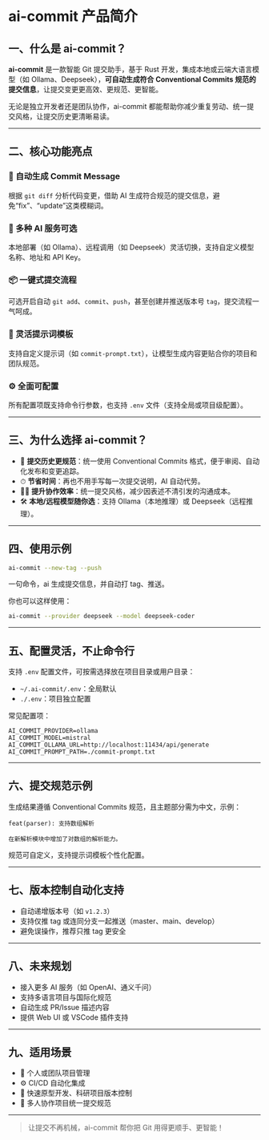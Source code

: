 # ai-commit 产品简介

## 一、什么是 ai-commit？

**ai-commit** 是一款智能 Git 提交助手，基于 Rust 开发，集成本地或云端大语言模型（如 Ollama、Deepseek），**可自动生成符合 Conventional Commits 规范的提交信息**，让提交变更更高效、更规范、更智能。

无论是独立开发者还是团队协作，ai-commit 都能帮助你减少重复劳动、统一提交风格，让提交历史更清晰易读。

---

## 二、核心功能亮点

### 🚀 自动生成 Commit Message  
根据 `git diff` 分析代码变更，借助 AI 生成符合规范的提交信息，避免“fix”、“update”这类模糊词。

### 🤖 多种 AI 服务可选  
本地部署（如 Ollama）、远程调用（如 Deepseek）灵活切换，支持自定义模型名称、地址和 API Key。

### 📦 一键式提交流程  
可选开启自动 `git add`、`commit`、`push`，甚至创建并推送版本号 `tag`，提交流程一气呵成。

### 🧠 灵活提示词模板  
支持自定义提示词（如 `commit-prompt.txt`），让模型生成内容更贴合你的项目和团队规范。

### ⚙️ 全面可配置  
所有配置项既支持命令行参数，也支持 `.env` 文件（支持全局或项目级配置）。

---

## 三、为什么选择 ai-commit？

- 🧹 **提交历史更规范**：统一使用 Conventional Commits 格式，便于审阅、自动化发布和变更追踪。
- ⏱ **节省时间**：再也不用手写每一次提交说明，AI 自动代劳。
- 🧑‍💻 **提升协作效率**：统一提交风格，减少因表述不清引发的沟通成本。
- 🛠 **本地/远程模型随你选**：支持 Ollama（本地推理）或 Deepseek（远程推理）。

---

## 四、使用示例

```bash
ai-commit --new-tag --push
```

一句命令，ai 生成提交信息，并自动打 tag、推送。

你也可以这样使用：

```bash
ai-commit --provider deepseek --model deepseek-coder
```

---

## 五、配置灵活，不止命令行

支持 `.env` 配置文件，可按需选择放在项目目录或用户目录：

- `~/.ai-commit/.env`：全局默认
- `./.env`：项目独立配置

常见配置项：

```
AI_COMMIT_PROVIDER=ollama
AI_COMMIT_MODEL=mistral
AI_COMMIT_OLLAMA_URL=http://localhost:11434/api/generate
AI_COMMIT_PROMPT_PATH=./commit-prompt.txt
```

---

## 六、提交规范示例

生成结果遵循 Conventional Commits 规范，且主题部分需为中文，示例：

```
feat(parser): 支持数组解析

在新解析模块中增加了对数组的解析能力。
```

规范可自定义，支持提示词模板个性化配置。

---

## 七、版本控制自动化支持

- 自动递增版本号（如 `v1.2.3`）
- 支持仅推 tag 或连同分支一起推送（master、main、develop）
- 避免误操作，推荐只推 tag 更安全

---

## 八、未来规划

- 接入更多 AI 服务（如 OpenAI、通义千问）
- 支持多语言项目与国际化规范
- 自动生成 PR/Issue 描述内容
- 提供 Web UI 或 VSCode 插件支持

---

## 九、适用场景

- 📁 个人或团队项目管理
- ⚙️ CI/CD 自动化集成
- 🧪 快速原型开发、科研项目版本控制
- 👥 多人协作项目统一提交规范

---

> 让提交不再机械，ai-commit 帮你把 Git 用得更顺手、更智能！

